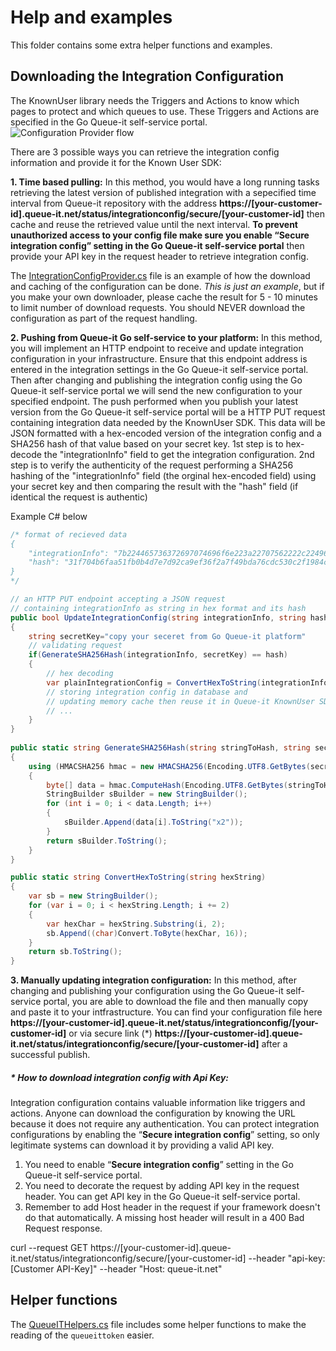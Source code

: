 # Help and examples
This folder contains some extra helper functions and examples.


## Downloading the Integration Configuration
The KnownUser library needs the Triggers and Actions to know which pages to protect and which queues to use. 
These Triggers and Actions are specified in the Go Queue-it self-service portal.
![Configuration Provider flow](https://github.com/queueit/KnownUser.V3.ASPNET/blob/master/Documentation/ConfigProviderExample.png)


There are 3 possible ways you can retrieve the integration config information and provide it for the Known User SDK:

**1. Time based pulling:**
   In this method, you would have a long running tasks retrieving the latest version of published integration with a sepecified time interval from Queue-it repository with the address **https://[your-customer-id].queue-it.net/status/integrationconfig/secure/[your-customer-id]** then cache and reuse the retrieved value until the next interval. **To prevent unauthorized access to your config file make sure you enable “Secure integration config” setting in the Go Queue-it self-service portal** then provide your API key in the request header to retrieve integration config.
   
   The [IntegrationConfigProvider.cs](https://github.com/queueit/KnownUser.V3.ASPNET/blob/master/Documentation/IntegrationConfigProvider.cs) file is an example of how the download and caching of the configuration can be done. 
   *This is just an example*, but if you make your own downloader, please cache the result for 5 - 10 minutes to limit number of download requests. You should NEVER download the configuration as part of the request handling.

**2. Pushing from Queue-it Go self-service to your platform:**
    In this method, you will implement an HTTP endpoint to receive and update integration configuration in your infrastructure. Ensure that this endpoint address is entered in the integration settings in the Go Queue-it self-service portal. Then after changing and publishing the integration config using the Go Queue-it self-service portal we will send the new configuration to your specified endpoint.
The push performed when you publish your latest version from the Go Queue-it self-service portal will be a HTTP PUT request containing integration data needed by the KnownUser SDK. This data will be JSON formatted with a hex-encoded version of the integration config and a SHA256 hash of that value based on your secret key.
1st step is to hex-decode the "integrationInfo" field to get the integration configuration. 
2nd step is to verify the authenticity of the request performing a SHA256 hashing of the "integrationInfo" field (the orginal hex-encoded field) using your secret key and then comparing the result with the "hash" field (if identical the request is authentic)

Example C# below

```c#
/* format of recieved data
{
    "integrationInfo": "7b224465736372697074696f6e223a22707562222c22496e7 ...",    
    "hash": "31f704b6faa51fb0b4d7e7d92ca9ef36f2a7f49bda76cdc530c2f1984ca10e5d"
}
*/

// an HTTP PUT endpoint accepting a JSON request 
// containing integrationInfo as string in hex format and its hash  
public bool UpdateIntegrationConfig(string integrationInfo, string hash)
{
    string secretKey="copy your seceret from Go Queue-it platform"
    // validating request
    if(GenerateSHA256Hash(integrationInfo, secretKey) == hash)
    {
        // hex decoding
        var plainIntegrationConfig = ConvertHexToString(integrationInfo); 
        // storing integration config in database and 
        // updating memory cache then reuse it in Queue-it KnownUser SDK
        // ...
    }
}
    
public static string GenerateSHA256Hash(string stringToHash, string secretKey)
{
    using (HMACSHA256 hmac = new HMACSHA256(Encoding.UTF8.GetBytes(secretKey)))
    {
        byte[] data = hmac.ComputeHash(Encoding.UTF8.GetBytes(stringToHash));
        StringBuilder sBuilder = new StringBuilder();
        for (int i = 0; i < data.Length; i++)
        {
            sBuilder.Append(data[i].ToString("x2"));
        }
        return sBuilder.ToString();
    }
}

public static string ConvertHexToString(string hexString)
{
    var sb = new StringBuilder();
    for (var i = 0; i < hexString.Length; i += 2) 
    {
        var hexChar = hexString.Substring(i, 2);
        sb.Append((char)Convert.ToByte(hexChar, 16));
    }
    return sb.ToString();
}
```
**3. Manually updating integration configuration:**
    In this method, after changing and publishing your configuration using the Go Queue-it self-service portal, you are able to download the file and then manually copy and paste it to your intfrastructure. You can find your configuration file here **https://[your-customer-id].queue-it.net/status/integrationconfig/[your-customer-id]** or via secure link (*) **https://[your-customer-id].queue-it.net/status/integrationconfig/secure/[your-customer-id]** after a successful publish.

##### * How to download integration config with Api Key:
Integration configuration contains valuable information like triggers and actions. Anyone can download the configuration by knowing the URL because it does not require any authentication. You can protect integration configurations by enabling the “**Secure integration config**” setting, so only legitimate systems can download it by providing a valid API key.

1. You need to enable “**Secure integration config**” setting in the Go Queue-it self-service portal.
2. You need to decorate the request by adding API key in the request header. You can get API key in the Go Queue-it self-service portal.
3. Remember to add Host header in the request if your framework doesn't do that automatically. A missing host header will result in a 400 Bad Request response.
   
curl --request GET https://[your-customer-id].queue-it.net/status/integrationconfig/secure/[your-customer-id] --header "api-key: [Customer API-Key]" --header "Host: queue-it.net"

## Helper functions
The [QueueITHelpers.cs](https://github.com/queueit/KnownUser.V3.ASPNET/blob/master/Documentation/QueueITHelpers.cs) file includes some helper functions 
to make the reading of the `queueittoken` easier. 
